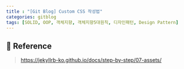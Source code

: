 ```yaml
---
title : "[Git Blog] Custom CSS 작성법"
categories: gitblog
tags: [SOLID, OOP, 객체지향, 객체지향5대원칙, 디자인패턴, Design Pattern]
---
```


###

## :page_with_curl: Reference
>https://jekyllrb-ko.github.io/docs/step-by-step/07-assets/
